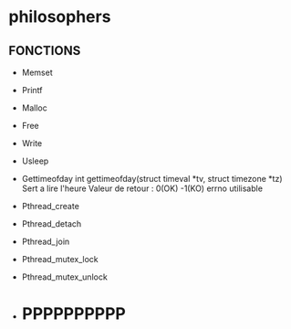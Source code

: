 # philosophers

## FONCTIONS
- Memset
- Printf
- Malloc
- Free
- Write
- Usleep
- Gettimeofday
int gettimeofday(struct timeval *tv, struct timezone *tz)
Sert a lire l'heure
Valeur de retour : 0(OK) -1(KO) errno utilisable
- Pthread_create
- Pthread_detach
- Pthread_join
- Pthread_mutex_lock
- Pthread_mutex_unlock

- <h1 style={color:red;}>PPPPPPPPPP</h1>
